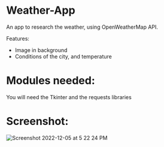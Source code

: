 # Weather-App

An app to research the weather, using OpenWeatherMap API. 

Features:

- Image in background
- Conditions of the city, and  temperature

# Modules needed:

You will need the Tkinter and the requests libraries

# Screenshot:
![Screenshot 2022-12-05 at 5 22 24 PM](https://user-images.githubusercontent.com/74102654/205631302-0ce02fa2-deac-419d-bd98-f75b948f0dd6.png)
